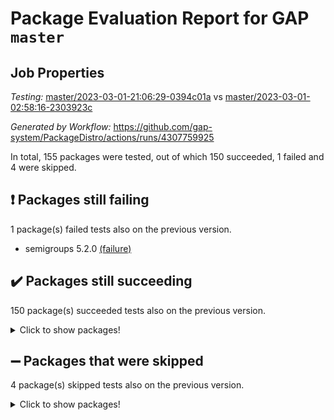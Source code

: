 # Package Evaluation Report for GAP `master`

## Job Properties

*Testing:* [master/2023-03-01-21:06:29-0394c01a](https://github.com/gap-system/PackageDistro/blob/data/reports/master/2023-03-01-21:06:29-0394c01a) vs [master/2023-03-01-02:58:16-2303923c](https://github.com/gap-system/PackageDistro/blob/data/reports/master/2023-03-01-02:58:16-2303923c)

*Generated by Workflow:* https://github.com/gap-system/PackageDistro/actions/runs/4307759925

In total, 155 packages were tested, out of which 150 succeeded, 1 failed and 4 were skipped.

## :exclamation: Packages still failing

1 package(s) failed tests also on the previous version.
- semigroups 5.2.0 [(failure)](https://github.com/gap-system/PackageDistro/actions/runs/4307759925/jobs/7513440924)

## :heavy_check_mark: Packages still succeeding

150 package(s) succeeded tests also on the previous version.
<details><summary>Click to show packages!</summary>

- 4ti2interface 2023.02-04 [(success)](https://github.com/gap-system/PackageDistro/actions/runs/4307759925/jobs/7513424646)
- ace 5.6.2 [(success)](https://github.com/gap-system/PackageDistro/actions/runs/4307759925/jobs/7513424882)
- aclib 1.3.2 [(success)](https://github.com/gap-system/PackageDistro/actions/runs/4307759925/jobs/7513425011)
- agt 0.3.1 [(success)](https://github.com/gap-system/PackageDistro/actions/runs/4307759925/jobs/7513425221)
- alnuth 3.2.1 [(success)](https://github.com/gap-system/PackageDistro/actions/runs/4307759925/jobs/7513425341)
- anupq 3.3.0 [(success)](https://github.com/gap-system/PackageDistro/actions/runs/4307759925/jobs/7513425467)
- atlasrep 2.1.6 [(success)](https://github.com/gap-system/PackageDistro/actions/runs/4307759925/jobs/7513425583)
- autodoc 2022.10.20 [(success)](https://github.com/gap-system/PackageDistro/actions/runs/4307759925/jobs/7513425680)
- automata 1.15 [(success)](https://github.com/gap-system/PackageDistro/actions/runs/4307759925/jobs/7513425794)
- automgrp 1.3.2 [(success)](https://github.com/gap-system/PackageDistro/actions/runs/4307759925/jobs/7513425917)
- autpgrp 1.11 [(success)](https://github.com/gap-system/PackageDistro/actions/runs/4307759925/jobs/7513426018)
- cap 2023.03-01 [(success)](https://github.com/gap-system/PackageDistro/actions/runs/4307759925/jobs/7513426100)
- caratinterface 2.3.4 [(success)](https://github.com/gap-system/PackageDistro/actions/runs/4307759925/jobs/7513426217)
- cddinterface 2022.11.01 [(success)](https://github.com/gap-system/PackageDistro/actions/runs/4307759925/jobs/7513426330)
- circle 1.6.6 [(success)](https://github.com/gap-system/PackageDistro/actions/runs/4307759925/jobs/7513426420)
- classicpres 1.22 [(success)](https://github.com/gap-system/PackageDistro/actions/runs/4307759925/jobs/7513426534)
- cohomolo 1.6.11 [(success)](https://github.com/gap-system/PackageDistro/actions/runs/4307759925/jobs/7513426657)
- congruence 1.2.5 [(success)](https://github.com/gap-system/PackageDistro/actions/runs/4307759925/jobs/7513426818)
- corelg 1.56 [(success)](https://github.com/gap-system/PackageDistro/actions/runs/4307759925/jobs/7513426927)
- crime 1.6 [(success)](https://github.com/gap-system/PackageDistro/actions/runs/4307759925/jobs/7513427035)
- crisp 1.4.6 [(success)](https://github.com/gap-system/PackageDistro/actions/runs/4307759925/jobs/7513427140)
- crypting 0.10.4 [(success)](https://github.com/gap-system/PackageDistro/actions/runs/4307759925/jobs/7513427230)
- cryst 4.1.25 [(success)](https://github.com/gap-system/PackageDistro/actions/runs/4307759925/jobs/7513427345)
- crystcat 1.1.10 [(success)](https://github.com/gap-system/PackageDistro/actions/runs/4307759925/jobs/7513427458)
- ctbllib 1.3.4 [(success)](https://github.com/gap-system/PackageDistro/actions/runs/4307759925/jobs/7513427536)
- cubefree 1.19 [(success)](https://github.com/gap-system/PackageDistro/actions/runs/4307759925/jobs/7513427639)
- curlinterface 2.3.1 [(success)](https://github.com/gap-system/PackageDistro/actions/runs/4307759925/jobs/7513427737)
- cvec 2.7.6 [(success)](https://github.com/gap-system/PackageDistro/actions/runs/4307759925/jobs/7513427865)
- datastructures 0.3.0 [(success)](https://github.com/gap-system/PackageDistro/actions/runs/4307759925/jobs/7513428000)
- deepthought 1.0.6 [(success)](https://github.com/gap-system/PackageDistro/actions/runs/4307759925/jobs/7513428115)
- design 1.8 [(success)](https://github.com/gap-system/PackageDistro/actions/runs/4307759925/jobs/7513428263)
- difsets 2.3.1 [(success)](https://github.com/gap-system/PackageDistro/actions/runs/4307759925/jobs/7513428354)
- digraphs 1.6.1 [(success)](https://github.com/gap-system/PackageDistro/actions/runs/4307759925/jobs/7513428446)
- edim 1.3.6 [(success)](https://github.com/gap-system/PackageDistro/actions/runs/4307759925/jobs/7513428551)
- example 4.3.4 [(success)](https://github.com/gap-system/PackageDistro/actions/runs/4307759925/jobs/7513428636)
- examplesforhomalg 2023.02-04 [(success)](https://github.com/gap-system/PackageDistro/actions/runs/4307759925/jobs/7513428739)
- factint 1.6.3 [(success)](https://github.com/gap-system/PackageDistro/actions/runs/4307759925/jobs/7513428826)
- ferret 1.0.9 [(success)](https://github.com/gap-system/PackageDistro/actions/runs/4307759925/jobs/7513428936)
- fga 1.4.0 [(success)](https://github.com/gap-system/PackageDistro/actions/runs/4307759925/jobs/7513429051)
- fining 1.5.5 [(success)](https://github.com/gap-system/PackageDistro/actions/runs/4307759925/jobs/7513429197)
- float 1.0.3 [(success)](https://github.com/gap-system/PackageDistro/actions/runs/4307759925/jobs/7513429321)
- format 1.4.3 [(success)](https://github.com/gap-system/PackageDistro/actions/runs/4307759925/jobs/7513429493)
- forms 1.2.9 [(success)](https://github.com/gap-system/PackageDistro/actions/runs/4307759925/jobs/7513429633)
- fplsa 1.2.6 [(success)](https://github.com/gap-system/PackageDistro/actions/runs/4307759925/jobs/7513429764)
- fr 2.4.12 [(success)](https://github.com/gap-system/PackageDistro/actions/runs/4307759925/jobs/7513429896)
- francy 1.2.5 [(success)](https://github.com/gap-system/PackageDistro/actions/runs/4307759925/jobs/7513430006)
- fwtree 1.3 [(success)](https://github.com/gap-system/PackageDistro/actions/runs/4307759925/jobs/7513430165)
- gapdoc 1.6.6 [(success)](https://github.com/gap-system/PackageDistro/actions/runs/4307759925/jobs/7513430296)
- gauss 2023.02-04 [(success)](https://github.com/gap-system/PackageDistro/actions/runs/4307759925/jobs/7513430503)
- gaussforhomalg 2023.02-04 [(success)](https://github.com/gap-system/PackageDistro/actions/runs/4307759925/jobs/7513430646)
- gbnp 1.0.5 [(success)](https://github.com/gap-system/PackageDistro/actions/runs/4307759925/jobs/7513430804)
- generalizedmorphismsforcap 2023.02-01 [(success)](https://github.com/gap-system/PackageDistro/actions/runs/4307759925/jobs/7513430948)
- genss 1.6.8 [(success)](https://github.com/gap-system/PackageDistro/actions/runs/4307759925/jobs/7513431126)
- gradedmodules 2023.02-04 [(success)](https://github.com/gap-system/PackageDistro/actions/runs/4307759925/jobs/7513431284)
- gradedringforhomalg 2023.02-04 [(success)](https://github.com/gap-system/PackageDistro/actions/runs/4307759925/jobs/7513431484)
- grape 4.9.0 [(success)](https://github.com/gap-system/PackageDistro/actions/runs/4307759925/jobs/7513431616)
- groupoids 1.73 [(success)](https://github.com/gap-system/PackageDistro/actions/runs/4307759925/jobs/7513431758)
- grpconst 2.6.4 [(success)](https://github.com/gap-system/PackageDistro/actions/runs/4307759925/jobs/7513431907)
- guarana 0.96.3 [(success)](https://github.com/gap-system/PackageDistro/actions/runs/4307759925/jobs/7513432050)
- guava 3.18 [(success)](https://github.com/gap-system/PackageDistro/actions/runs/4307759925/jobs/7513432188)
- hap 1.53 [(success)](https://github.com/gap-system/PackageDistro/actions/runs/4307759925/jobs/7513432323)
- hapcryst 0.1.15 [(success)](https://github.com/gap-system/PackageDistro/actions/runs/4307759925/jobs/7513432487)
- hecke 1.5.3 [(success)](https://github.com/gap-system/PackageDistro/actions/runs/4307759925/jobs/7513432578)
- help 3.5 [(success)](https://github.com/gap-system/PackageDistro/actions/runs/4307759925/jobs/7513432699)
- homalg 2023.02-05 [(success)](https://github.com/gap-system/PackageDistro/actions/runs/4307759925/jobs/7513432804)
- homalgtocas 2023.02-04 [(success)](https://github.com/gap-system/PackageDistro/actions/runs/4307759925/jobs/7513432941)
- idrel 2.45 [(success)](https://github.com/gap-system/PackageDistro/actions/runs/4307759925/jobs/7513433052)
- images 1.3.1 [(success)](https://github.com/gap-system/PackageDistro/actions/runs/4307759925/jobs/7513433183)
- intpic 0.3.0 [(success)](https://github.com/gap-system/PackageDistro/actions/runs/4307759925/jobs/7513433281)
- io 4.8.1 [(success)](https://github.com/gap-system/PackageDistro/actions/runs/4307759925/jobs/7513433434)
- io_forhomalg 2023.02-04 [(success)](https://github.com/gap-system/PackageDistro/actions/runs/4307759925/jobs/7513433605)
- irredsol 1.4.4 [(success)](https://github.com/gap-system/PackageDistro/actions/runs/4307759925/jobs/7513433728)
- json 2.1.1 [(success)](https://github.com/gap-system/PackageDistro/actions/runs/4307759925/jobs/7513433831)
- jupyterkernel 1.5.0 [(success)](https://github.com/gap-system/PackageDistro/actions/runs/4307759925/jobs/7513433987)
- jupyterviz 1.5.6 [(success)](https://github.com/gap-system/PackageDistro/actions/runs/4307759925/jobs/7513434113)
- kan 1.35 [(success)](https://github.com/gap-system/PackageDistro/actions/runs/4307759925/jobs/7513434269)
- kbmag 1.5.11 [(success)](https://github.com/gap-system/PackageDistro/actions/runs/4307759925/jobs/7513434398)
- laguna 3.9.6 [(success)](https://github.com/gap-system/PackageDistro/actions/runs/4307759925/jobs/7513434559)
- liealgdb 2.2.1 [(success)](https://github.com/gap-system/PackageDistro/actions/runs/4307759925/jobs/7513434709)
- liepring 2.8 [(success)](https://github.com/gap-system/PackageDistro/actions/runs/4307759925/jobs/7513434827)
- liering 2.4.2 [(success)](https://github.com/gap-system/PackageDistro/actions/runs/4307759925/jobs/7513434976)
- linearalgebraforcap 2023.03-01 [(success)](https://github.com/gap-system/PackageDistro/actions/runs/4307759925/jobs/7513435173)
- localizeringforhomalg 2023.02-04 [(success)](https://github.com/gap-system/PackageDistro/actions/runs/4307759925/jobs/7513435333)
- loops 3.4.3 [(success)](https://github.com/gap-system/PackageDistro/actions/runs/4307759925/jobs/7513435472)
- lpres 1.0.3 [(success)](https://github.com/gap-system/PackageDistro/actions/runs/4307759925/jobs/7513435610)
- majoranaalgebras 1.5.1 [(success)](https://github.com/gap-system/PackageDistro/actions/runs/4307759925/jobs/7513435760)
- mapclass 1.4.6 [(success)](https://github.com/gap-system/PackageDistro/actions/runs/4307759925/jobs/7513435911)
- matgrp 0.70 [(success)](https://github.com/gap-system/PackageDistro/actions/runs/4307759925/jobs/7513436078)
- matricesforhomalg 2023.02-04 [(success)](https://github.com/gap-system/PackageDistro/actions/runs/4307759925/jobs/7513436199)
- modisom 2.5.4 [(success)](https://github.com/gap-system/PackageDistro/actions/runs/4307759925/jobs/7513436331)
- modulepresentationsforcap 2023.02-03 [(success)](https://github.com/gap-system/PackageDistro/actions/runs/4307759925/jobs/7513436487)
- modules 2023.02-04 [(success)](https://github.com/gap-system/PackageDistro/actions/runs/4307759925/jobs/7513436635)
- monoidalcategories 2023.02-05 [(success)](https://github.com/gap-system/PackageDistro/actions/runs/4307759925/jobs/7513436757)
- nconvex 2022.09-01 [(success)](https://github.com/gap-system/PackageDistro/actions/runs/4307759925/jobs/7513436905)
- nilmat 1.4.2 [(success)](https://github.com/gap-system/PackageDistro/actions/runs/4307759925/jobs/7513437070)
- nock 1.5 [(success)](https://github.com/gap-system/PackageDistro/actions/runs/4307759925/jobs/7513437253)
- normalizinterface 1.3.5 [(success)](https://github.com/gap-system/PackageDistro/actions/runs/4307759925/jobs/7513437378)
- nq 2.5.9 [(success)](https://github.com/gap-system/PackageDistro/actions/runs/4307759925/jobs/7513437531)
- numericalsgps 1.3.1 [(success)](https://github.com/gap-system/PackageDistro/actions/runs/4307759925/jobs/7513437691)
- openmath 11.5.3 [(success)](https://github.com/gap-system/PackageDistro/actions/runs/4307759925/jobs/7513437814)
- orb 4.9.0 [(success)](https://github.com/gap-system/PackageDistro/actions/runs/4307759925/jobs/7513437993)
- packagemanager 1.4.0 [(success)](https://github.com/gap-system/PackageDistro/actions/runs/4307759925/jobs/7513438153)
- patternclass 2.4.3 [(success)](https://github.com/gap-system/PackageDistro/actions/runs/4307759925/jobs/7513438311)
- permut 2.0.4 [(success)](https://github.com/gap-system/PackageDistro/actions/runs/4307759925/jobs/7513438441)
- polenta 1.3.10 [(success)](https://github.com/gap-system/PackageDistro/actions/runs/4307759925/jobs/7513438556)
- polymaking 0.8.6 [(success)](https://github.com/gap-system/PackageDistro/actions/runs/4307759925/jobs/7513438692)
- primgrp 3.4.4 [(success)](https://github.com/gap-system/PackageDistro/actions/runs/4307759925/jobs/7513438825)
- profiling 2.5.2 [(success)](https://github.com/gap-system/PackageDistro/actions/runs/4307759925/jobs/7513438929)
- qpa 1.34 [(success)](https://github.com/gap-system/PackageDistro/actions/runs/4307759925/jobs/7513439059)
- quagroup 1.8.3 [(success)](https://github.com/gap-system/PackageDistro/actions/runs/4307759925/jobs/7513439200)
- radiroot 2.9 [(success)](https://github.com/gap-system/PackageDistro/actions/runs/4307759925/jobs/7513439322)
- rcwa 4.7.1 [(success)](https://github.com/gap-system/PackageDistro/actions/runs/4307759925/jobs/7513439502)
- rds 1.8 [(success)](https://github.com/gap-system/PackageDistro/actions/runs/4307759925/jobs/7513439669)
- recog 1.4.2 [(success)](https://github.com/gap-system/PackageDistro/actions/runs/4307759925/jobs/7513439878)
- repndecomp 1.3.0 [(success)](https://github.com/gap-system/PackageDistro/actions/runs/4307759925/jobs/7513440071)
- repsn 3.1.0 [(success)](https://github.com/gap-system/PackageDistro/actions/runs/4307759925/jobs/7513440229)
- resclasses 4.7.3 [(success)](https://github.com/gap-system/PackageDistro/actions/runs/4307759925/jobs/7513440359)
- ringsforhomalg 2023.02-05 [(success)](https://github.com/gap-system/PackageDistro/actions/runs/4307759925/jobs/7513440512)
- sco 2023.02-04 [(success)](https://github.com/gap-system/PackageDistro/actions/runs/4307759925/jobs/7513440632)
- scscp 2.4.1 [(success)](https://github.com/gap-system/PackageDistro/actions/runs/4307759925/jobs/7513440774)
- sglppow 2.3 [(success)](https://github.com/gap-system/PackageDistro/actions/runs/4307759925/jobs/7513441053)
- sgpviz 0.999.5 [(success)](https://github.com/gap-system/PackageDistro/actions/runs/4307759925/jobs/7513441175)
- simpcomp 2.1.14 [(success)](https://github.com/gap-system/PackageDistro/actions/runs/4307759925/jobs/7513441282)
- singular 2023.02.09 [(success)](https://github.com/gap-system/PackageDistro/actions/runs/4307759925/jobs/7513441442)
- sl2reps 1.1 [(success)](https://github.com/gap-system/PackageDistro/actions/runs/4307759925/jobs/7513441573)
- sla 1.5.3 [(success)](https://github.com/gap-system/PackageDistro/actions/runs/4307759925/jobs/7513441726)
- smallgrp 1.5.2 [(success)](https://github.com/gap-system/PackageDistro/actions/runs/4307759925/jobs/7513441870)
- smallsemi 0.6.13 [(success)](https://github.com/gap-system/PackageDistro/actions/runs/4307759925/jobs/7513441996)
- sonata 2.9.6 [(success)](https://github.com/gap-system/PackageDistro/actions/runs/4307759925/jobs/7513442114)
- sophus 1.27 [(success)](https://github.com/gap-system/PackageDistro/actions/runs/4307759925/jobs/7513442214)
- spinsym 1.5.2 [(success)](https://github.com/gap-system/PackageDistro/actions/runs/4307759925/jobs/7513442335)
- standardff 0.9.4 [(success)](https://github.com/gap-system/PackageDistro/actions/runs/4307759925/jobs/7513442447)
- symbcompcc 1.3.2 [(success)](https://github.com/gap-system/PackageDistro/actions/runs/4307759925/jobs/7513442561)
- thelma 1.3 [(success)](https://github.com/gap-system/PackageDistro/actions/runs/4307759925/jobs/7513442672)
- tomlib 1.2.9 [(success)](https://github.com/gap-system/PackageDistro/actions/runs/4307759925/jobs/7513442772)
- toolsforhomalg 2023.02-06 [(success)](https://github.com/gap-system/PackageDistro/actions/runs/4307759925/jobs/7513442899)
- toric 1.9.5 [(success)](https://github.com/gap-system/PackageDistro/actions/runs/4307759925/jobs/7513443014)
- toricvarieties 2022.07.13 [(success)](https://github.com/gap-system/PackageDistro/actions/runs/4307759925/jobs/7513443115)
- transgrp 3.6.3 [(success)](https://github.com/gap-system/PackageDistro/actions/runs/4307759925/jobs/7513443215)
- ugaly 4.0.3 [(success)](https://github.com/gap-system/PackageDistro/actions/runs/4307759925/jobs/7513443311)
- unipot 1.5 [(success)](https://github.com/gap-system/PackageDistro/actions/runs/4307759925/jobs/7513443416)
- unitlib 4.2.0 [(success)](https://github.com/gap-system/PackageDistro/actions/runs/4307759925/jobs/7513443538)
- utils 0.82 [(success)](https://github.com/gap-system/PackageDistro/actions/runs/4307759925/jobs/7513443648)
- uuid 0.7 [(success)](https://github.com/gap-system/PackageDistro/actions/runs/4307759925/jobs/7513443773)
- walrus 0.9991 [(success)](https://github.com/gap-system/PackageDistro/actions/runs/4307759925/jobs/7513443883)
- wedderga 4.10.3 [(success)](https://github.com/gap-system/PackageDistro/actions/runs/4307759925/jobs/7513443979)
- xmod 2.91 [(success)](https://github.com/gap-system/PackageDistro/actions/runs/4307759925/jobs/7513444103)
- xmodalg 1.23 [(success)](https://github.com/gap-system/PackageDistro/actions/runs/4307759925/jobs/7513444235)
- yangbaxter 0.10.3 [(success)](https://github.com/gap-system/PackageDistro/actions/runs/4307759925/jobs/7513444347)
- zeromqinterface 0.14 [(success)](https://github.com/gap-system/PackageDistro/actions/runs/4307759925/jobs/7513444472)
</details>

## :heavy_minus_sign: Packages that were skipped

4 package(s) skipped tests also on the previous version.
<details><summary>Click to show packages!</summary>

- browse 1.8.20 [(skipped)](https://github.com/gap-system/PackageDistro/actions/runs/4307759925/jobs/7513207177)
- itc 1.5.1 [(skipped)](https://github.com/gap-system/PackageDistro/actions/runs/4307759925/jobs/7513207177)
- polycyclic 2.16 [(skipped)](https://github.com/gap-system/PackageDistro/actions/runs/4307759925/jobs/7513207177)
- xgap 4.31 [(skipped)](https://github.com/gap-system/PackageDistro/actions/runs/4307759925/jobs/7513207177)
</details>

